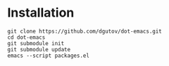 Installation
====

    git clone https://github.com/dgutov/dot-emacs.git
    cd dot-emacs
    git submodule init
    git submodule update
    emacs --script packages.el
